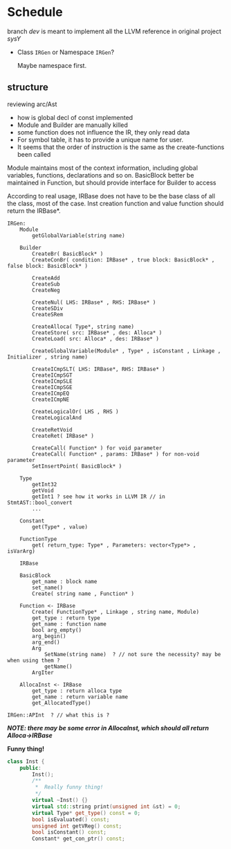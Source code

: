 # Schedule

branch *dev* is meant to implement all the LLVM reference in original project *sysY*

- Class `IRGen` or Namespace `IRGen`? 

    Maybe namespace first.

## structure
reviewing arc/Ast

- how is global decl of const implemented
- Module and Builder are manually killed
- some function does not influence the IR, they only read data
- For symbol table, it has to provide a unique name for user.
- It seems that the order of instruction is the same as the create-functions been called

Module maintains most of the context information, including global variables, functions, declarations and so on.
BasicBlock better be maintained in Function, but should provide interface for Builder to access

According to real usage, IRBase does not have to be the base class of all the class, most of the case.
Inst creation function and value function should return the IRBase*.

```text
IRGen:
    Module
        getGlobalVariable(string name)
        
    Builder
        CreateBr( BasicBlock* )
        CreateConBr( condition: IRBase* , true block: BasicBlock* , false block: BasicBlock* )
        
        CreateAdd
        CreateSub
        CreateNeg
        
        CreateNul( LHS: IRBase* , RHS: IRBase* )
        CreateSDiv
        CreateSRem
        
        CreateAlloca( Type*, string name)
        CreateStore( src: IRBase* , des: Alloca* )
        CreateLoad( src: Alloca* , des: IRBase* )
        
        CreateGlobalVariable(Module* , Type* , isConstant , Linkage , Initializer , string name)
        
        CreateICmpSLT( LHS: IRBase*, RHS: IRBase* )
        CreateICmpSGT
        CreateICmpSLE
        CreateICmpSGE
        CreateICmpEQ
        CreateICmpNE
        
        CreateLogicalOr( LHS , RHS )
        CreateLogicalAnd
        
        CreateRetVoid
        CreateRet( IRBase* )
        
        CreateCall( Function* ) for void parameter
        CreateCall( Function* , params: IRBase* ) for non-void parameter
        SetInsertPoint( BasicBlock* )
        
    Type
        getInt32
        getVoid
        getInt1 ? see how it works in LLVM IR // in StmtAST::bool_convert
        ...
        
    Constant
        get(Type* , value)
        
    FunctionType
        get( return_type: Type* , Parameters: vector<Type*> , isVarArg)
        
    IRBase
    
    BasicBlock
        get_name : block name
        set_name()
        Create( string name , Function* )
        
    Function <- IRBase
        Create( FunctionType* , Linkage , string name, Module)
        get_type : return type
        get_name : function name
        bool arg_empty()
        arg_begin()
        arg_end()
        Arg
            SetName(string name)  ? // not sure the necessity? may be when using them ?
            getName()
        ArgIter
        
    AllocaInst <- IRBase
        get_type : return alloca type
        get_name : return variable name
        get_AllocatedType()
    
IRGen::APInt  ? // what this is ?
```


***NOTE: there may be some error in AllocaInst, which should all return Alloca->IRBase***


**Funny thing!**
```cpp
class Inst {
    public:
        Inst();
        /**
         *  Really funny thing!
         */
        virtual ~Inst() {}
        virtual std::string print(unsigned int &st) = 0;
        virtual Type* get_type() const = 0;
        bool isEvaluated() const;
        unsigned int getVReg() const;
        bool isConstant() const;
        Constant* get_con_ptr() const;
```
